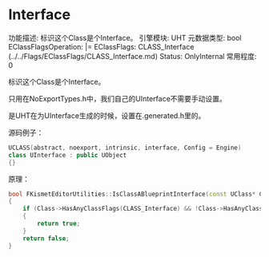 # Interface

功能描述: 标识这个Class是个Interface。
引擎模块: UHT
元数据类型: bool
EClassFlagsOperation: |=
EClassFlags: CLASS_Interface (../../Flags/EClassFlags/CLASS_Interface.md)
Status: OnlyInternal
常用程度: 0

标识这个Class是个Interface。

只用在NoExportTypes.h中，我们自己的UInterface不需要手动设置。

是UHT在为UInterface生成的时候，设置在.generated.h里的。

源码例子：

```cpp
UCLASS(abstract, noexport, intrinsic, interface, Config = Engine)
class UInterface : public UObject
{}
```

原理：

```cpp
bool FKismetEditorUtilities::IsClassABlueprintInterface(const UClass* Class)
{
	if (Class->HasAnyClassFlags(CLASS_Interface) && !Class->HasAnyClassFlags(CLASS_NewerVersionExists))
	{
		return true;
	}
	return false;
}
```
